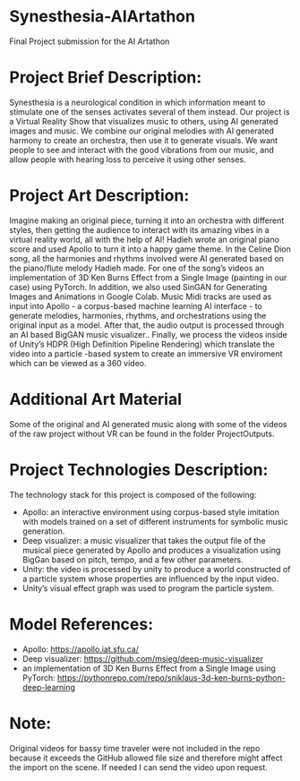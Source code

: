 # Synesthesia-AIArtathon
Final Project submission for the AI Artathon

# Project Brief Description:
Synesthesia is a neurological condition in which information meant to stimulate one of the senses activates several of them instead. Our project is a Virtual Reality Show that visualizes music to others, using AI generated images and music. We combine our original melodies with AI generated harmony to create an orchestra, then use it to generate visuals. We want people to see and interact with the good vibrations from our music,  and allow people with hearing loss to perceive it using other senses.

# Project Art Description:
Imagine making an original piece, turning it into an orchestra with different styles, then getting the audience to interact with its amazing vibes in a virtual reality world, all with the help of AI! 
Hadieh wrote an original piano score and used Apollo to turn it into a happy game theme. In the Celine Dion song, all the harmonies and rhythms involved were AI generated based on the piano/flute melody Hadieh made.
For one of the song’s videos an implementation of 3D Ken Burns Effect from a Single Image (painting in our case) using PyTorch. In addition, we also used SinGAN for Generating Images and Animations in Google Colab.
Music Midi tracks are used as input into Apollo - a corpus-based machine learning AI interface - to generate melodies, harmonies, rhythms,  and orchestrations using the original input as a model. After that, the audio output is processed through an AI based BigGAN music visualizer.. Finally, we process the videos inside of Unity’s HDPR (High Definition Pipeline Rendering) which translate the video into a particle -based system to create an immersive VR enviroment which can be viewed  as a 360 video.

# Additional Art Material
Some of the original and AI generated music along with some of the videos of the raw project without VR can be found in the folder ProjectOutputs.

# Project Technologies Description:
The technology stack for this project is composed of the following:
* Apollo: an interactive environment using corpus-based style imitation with models trained on a set of different instruments for symbolic music generation.
* Deep visualizer: a music visualizer that takes the output file of the musical piece generated by Apollo and produces a visualization using BigGan based on pitch, tempo, and a few other parameters.
* Unity: the video is processed by unity to produce a world constructed of a particle system whose properties are influenced by the input video. 
* Unity’s visual effect graph was used to program the particle system.

# Model References:
* Apollo: https://apollo.iat.sfu.ca/
* Deep visualizer: https://github.com/msieg/deep-music-visualizer
* an implementation of 3D Ken Burns Effect from a Single Image using PyTorch: https://pythonrepo.com/repo/sniklaus-3d-ken-burns-python-deep-learning

# Note:
Original videos for bassy time traveler were not included in the repo because it exceeds the GitHub allowed file size and therefore might affect the import on the scene.
If needed I can send the video upon request.





